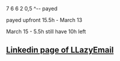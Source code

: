 7
6
6
2
0,5
^-- payed

payed upfront 15.5h - March 13

March 15 - 5.5h
still have 10h left


## [Linkedin page of LLazyEmail](https://www.linkedin.com/company/llazyemail/)
